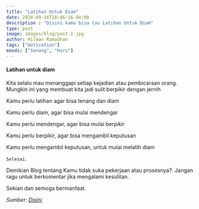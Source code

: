 ```yaml
---
title: "Latihan Untuk Diam"
date: 2020-09-16T18:46:16-04:00
description : "Disini kamu bisa tau Latihan Untuk Diam"
type: post
image: images/blog/post-1.jpg
author: Hilman Ramadhan
tags: ["motivation"]
moods: ["Senang", "Haru"]
---
```


#### Latihan untuk diam
Kita selalu mau menanggapi setiap kejadian atau pembicaraan orang. Mungkin ini yang membuat kita jadi sulit berpikir dengan jernih

Kamu perlu latihan
agar bisa tenang dan diam

Kamu perlu diam,
agar bisa mulai mendengar

Kamu perlu mendengar,
agar bisa mulai berpikir

Kamu perlu berpikir,
agar bisa mengambil keputusan

Kamu perlu mengambil keputusan,
untuk mulai melatih diam

`Selesai`.

Demikian Blog tentang Kamu tidak suka pekerjaan atau prosesnya?. Jangan ragu untuk berkomentar jika mengalami kesulitan.

Sekian dan semoga bermanfaat.

*Sumber: [Disini](https://hilman.space/diam/)*